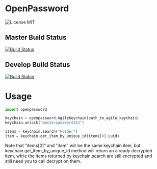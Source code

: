 OpenPassword
============
![License MIT](http://b.repl.ca/v1/License-MIT-blue.png)

Master Build Status
-------------------
[![Build Status](https://secure.travis-ci.org/OpenPassword/OpenPasswordLib.png?branch=master)](http://travis-ci.org/OpenPassword/OpenPasswordLib)

Develop Build Status
--------------------
[![Build Status](https://secure.travis-ci.org/OpenPassword/OpenPasswordLib.png?branch=develop)](http://travis-ci.org/OpenPassword/OpenPasswordLib)

Usage
=====

```python
import openpassword

keychain = openpassword.AgileKeychain(path_to_agile_keychain)
keychain.unlock("masterpassword123")

items = keychain.search("Folder")
item = keychain.get_item_by_unique_id(items[0].uuid)
```

Note that "items[0]" and "item" will be the same keychain item, but keychain.get_item_by_unique_id method will return an already decrypted item, while the items returned by keychain.search are still encrypted and still need you to call decrypt on them.

